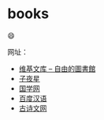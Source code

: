 # books

:smile:

网址：

- [维基文库 – 自由的圖書館](https://zh.wikisource.org/wiki/Wikisource:%E9%A6%96%E9%A1%B5)
- [子夜星](http://www.ziyexing.com/)
- [国学网](http://www.guoxue.com/)
- [百度汉语](https://hanyu.baidu.com/)
- [古诗文网](https://www.gushiwen.org/)

